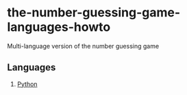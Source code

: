 # the-number-guessing-game-languages-howto
Multi-language version of the number guessing game


## Languages

1. [Python](/python)
